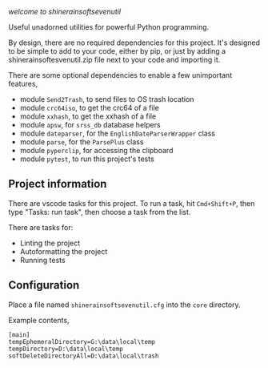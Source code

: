 
*welcome to shinerainsoftsevenutil*

Useful unadorned utilities for powerful Python programming.


By design, there are no required dependencies for this project. It's designed to be simple to add to your code, either by pip, or just by adding a shinerainsoftesvenutil.zip file next to your code and importing it.

There are some optional dependencies to enable a few unimportant features,

* module `Send2Trash`, to send files to OS trash location
* module `crc64iso`, to get the crc64 of a file
* module `xxhash`, to get the xxhash of a file
* module `apsw`, for `srss_db` database helpers
* module `dateparser`, for the `EnglishDateParserWrapper` class
* module `parse`, for the `ParsePlus` class
* module `pyperclip`, for accessing the clipboard
* module `pytest`, to run this project's tests

## Project information

There are vscode tasks for this project. To run a task, hit `Cmd+Shift+P`, then type "Tasks: run task", then choose a task from the list.

There are tasks for:
* Linting the project
* Autoformatting the project
* Running tests

## Configuration

Place a file named `shinerainsoftsevenutil.cfg` into the `core` directory.

Example contents,

```
[main]
tempEphemeralDirectory=G:\data\local\temp
tempDirectory=D:\data\local\temp
softDeleteDirectoryAll=D:\data\local\trash

```


